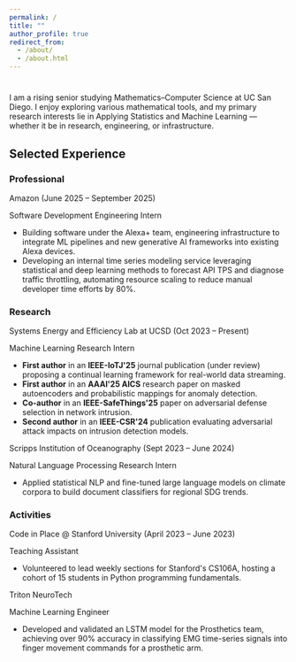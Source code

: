```yaml
---
permalink: /
title: ""
author_profile: true
redirect_from: 
  - /about/
  - /about.html
---
```


<!-- Typing animated intro -->
<h1 id="typed-intro" data-aos="fade-in" style="margin-bottom: 1rem;"></h1>

<div data-aos="fade-up">
I am a rising senior studying Mathematics–Computer Science at UC San Diego. I enjoy exploring various mathematical tools, and my primary research interests lie in Applying Statistics and Machine Learning — whether it be in research, engineering, or infrastructure.
</div>

<!-- Section Title -->
<div data-aos="fade-up">
<h2>Selected Experience</h2>
</div>

<!-- PROFESSIONAL -->
<div data-aos="fade-up">
<h3>Professional</h3>
</div>

<div class="experience-card" data-aos="zoom-in" style="--bg: url('/images/amazon.png');">
  <p class="experience-title">Amazon (June 2025 – September 2025)</p>
  <p class="experience-subtitle">Software Development Engineering Intern</p>
  <ul>
    <li>Building software under the Alexa+ team, engineering infrastructure to integrate ML pipelines and new generative AI frameworks into existing Alexa devices.</li>
    <li>Developing an internal time series modeling service leveraging statistical and deep learning methods to forecast API TPS and diagnose traffic throttling, automating resource scaling to reduce manual developer time efforts by 80%.</li>
  </ul>
</div>

<!-- RESEARCH -->
<div data-aos="fade-up">
<h3>Research</h3>
</div>

<div class="experience-card" data-aos="zoom-in">
  <p class="experience-title">Systems Energy and Efficiency Lab at UCSD (Oct 2023 – Present)</p>
  <p class="experience-subtitle">Machine Learning Research Intern</p>
  <ul>
    <li><strong>First author</strong> in an <strong>IEEE-IoTJ'25</strong> journal publication (under review) proposing a continual learning framework for real-world data streaming.</li>
    <li><strong>First author</strong> in an <strong>AAAI'25 AICS</strong> research paper on masked autoencoders and probabilistic mappings for anomaly detection.</li>
    <li><strong>Co-author</strong> in an <strong>IEEE-SafeThings'25</strong> paper on adversarial defense selection in network intrusion.</li>
    <li><strong>Second author</strong> in an <strong>IEEE-CSR'24</strong> publication evaluating adversarial attack impacts on intrusion detection models.</li>
  </ul>
</div>

<div class="experience-card" data-aos="zoom-in" style="--bg: url('/images/scripps.png');">
  <p class="experience-title">Scripps Institution of Oceanography (Sept 2023 – June 2024)</p>
  <p class="experience-subtitle">Natural Language Processing Research Intern</p>
  <ul>
    <li>Applied statistical NLP and fine-tuned large language models on climate corpora to build document classifiers for regional SDG trends.</li>
  </ul>
</div>

<!-- ACTIVITIES -->
<div data-aos="fade-up">
<h3>Activities</h3>
</div>

<div class="experience-card" data-aos="zoom-in" style="--bg: url('/images/stanford-logo.png');">
  <p class="experience-title">Code in Place @ Stanford University (April 2023 – June 2023)</p>
  <p class="experience-subtitle">Teaching Assistant</p>
  <ul>
    <li>Volunteered to lead weekly sections for Stanford's CS106A, hosting a cohort of 15 students in Python programming fundamentals.</li>
  </ul>
</div>


<div class="experience-card" data-aos="zoom-in">
  <p class="experience-title">Triton NeuroTech</p>
  <p class="experience-subtitle">Machine Learning Engineer</p>
  <ul>
    <li>Developed and validated an LSTM model for the Prosthetics team, achieving over 90% accuracy in classifying EMG time-series signals into finger movement commands for a prosthetic arm.</li>
  </ul>
</div>

<!-- Extra space to ensure scroll -->
<div style="height: 100vh;"></div>
